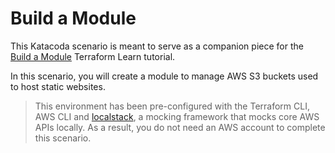 # Build a Module

This Katacoda scenario is meant to serve as a companion piece for the 
[Build a Module](https://learn.hashicorp.com/tutorials/terraform/module-use?in=terraform/modules)
Terraform Learn tutorial.

In this scenario, you will create a module to manage AWS S3 buckets used to host static websites.

> This environment has been pre-configured with the Terraform CLI, AWS CLI and 
[localstack](https://localstack.cloud/), a mocking framework that mocks core 
AWS APIs locally. As a result, you do not need an AWS account to complete this scenario.

